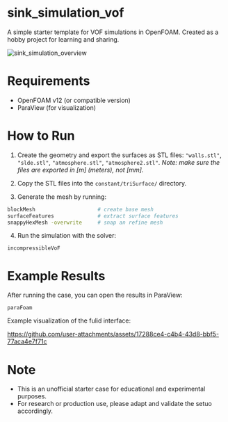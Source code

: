 # sink_simulation_vof
A simple starter template for VOF simulations in OpenFOAM.
Created as a hobby project for learning and sharing.

![sink_simulation_overview](https://github.com/user-attachments/assets/1ab74e78-7e75-4c38-8342-b6c9f337c4a3)

# Requirements
* OpenFOAM v12 (or compatible version)
* ParaView (for visualization)

# How to Run
1. Create the geometry and export the surfaces as STL files: `"walls.stl"`, `"slde.stl"`, `"atmosphere.stl"`, `"atmosphere2.stl"`. *Note: make sure the files are exported in [m] (meters), not [mm].*

2. Copy the STL files into the `constant/triSurface/` directory.

3. Generate the mesh by running:

```bash
blockMesh                    # create base mesh
surfaceFeatures              # extract surface features
snappyHexMesh -overwrite     # snap an refine mesh
```

4. Run the simulation with the solver:
```
incompressibleVoF
```

# Example Results
After running the case, you can open the results in ParaView:

```
paraFoam
```
Example visualization of the fulid interface:

https://github.com/user-attachments/assets/17288ce4-c4b4-43d8-bbf5-77aca4e7f71c

# Note
* This is an unofficial starter case for educational and experimental purposes.
* For research or production use, please adapt and validate the setuo accordingly.
